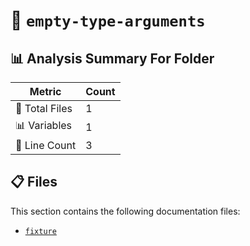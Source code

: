 # 📁 `empty-type-arguments`

## 📊 Analysis Summary For Folder

| Metric | Count |
|--------|-------|
| 📁 Total Files | 1 |
| 📊 Variables | 1 |
| 🔢 Line Count | 3 |


## 📋 Files

This section contains the following documentation files:

- [`fixture`](./fixture.md)